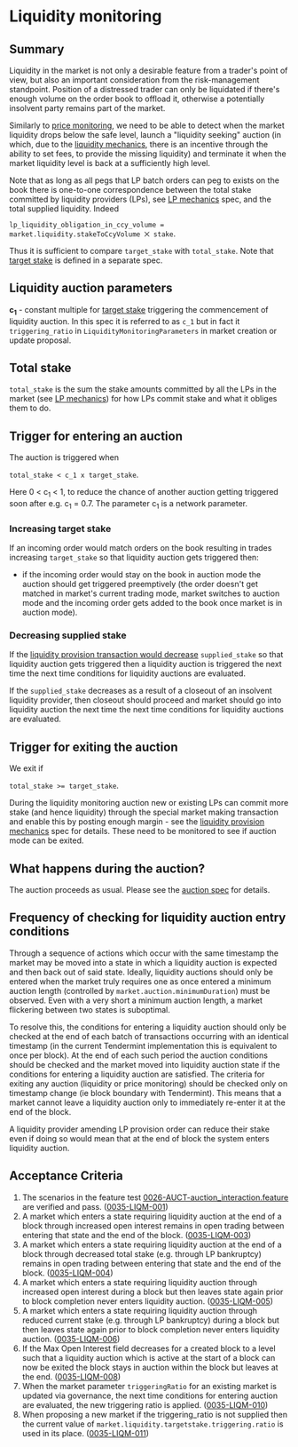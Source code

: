 # Liquidity monitoring

## Summary

Liquidity in the market is not only a desirable feature from a trader's point of view, but also an important consideration from the risk-management standpoint. Position of a distressed trader can only be liquidated if there's enough volume on the order book to offload it, otherwise a potentially insolvent party remains part of the market.

Similarly to [price monitoring](./0032-PRIM-price_monitoring.md), we need to be able to detect when the market liquidity drops below the safe level, launch a "liquidity seeking" auction (in which, due to the [liquidity mechanics](./0044-LIME-lp_mechanics.md), there is an incentive through the ability to set fees, to provide the missing liquidity) and terminate it when the market liquidity level is back at a sufficiently high level.

Note that as long as all pegs that LP batch orders can peg to exists on the book there is one-to-one correspondence between the total stake committed by liquidity providers (LPs), see [LP mechanics](./0044-LIME-lp_mechanics.md) spec, and the total supplied liquidity.
Indeed

`lp_liquidity_obligation_in_ccy_volume = market.liquidity.stakeToCcyVolume ⨉ stake`.

Thus it is sufficient to compare `target_stake` with `total_stake`. 
Note that [target stake](./0041-TSTK-target_stake.md) is defined in a separate spec.


## Liquidity auction parameters

**c<sub>1</sub>** - constant multiple for [target stake](./0041-TSTK-target_stake.md) triggering the commencement of liquidity auction. In this spec it is referred to as `c_1` but in fact it `triggering_ratio` in `LiquidityMonitoringParameters` in market creation or update proposal.

## Total stake

`total_stake` is the sum the stake amounts committed by all the LPs in the market (see [LP mechanics](./0044-LIME-lp_mechanics.md)) for how LPs commit stake and what it obliges them to do.

## Trigger for entering an auction

The auction is triggered when

`total_stake < c_1 x target_stake`.

Here 0 < c<sub>1</sub> < 1, to reduce the chance of another auction getting triggered soon after e.g. c<sub>1</sub> = 0.7. The parameter c<sub>1</sub> is a network parameter.

### Increasing target stake

If an incoming order would match orders on the book resulting in trades increasing `target_stake` so that liquidity auction gets triggered then:

- if the incoming order would stay on the book in auction mode the auction should get triggered preemptively (the order doesn't get matched in market's current trading mode, market switches to auction mode and the incoming order gets added to the book once market is in auction mode).

### Decreasing supplied stake

If the [liquidity provision transaction would decrease](./0044-LIME-lp_mechanics.md#liquidity-provider-proposes-to-amend-commitment-amount) `supplied_stake` so that liquidity auction gets triggered then a liquidity auction is triggered the next time the next time conditions for liquidity auctions are evaluated. 

If the `supplied_stake` decreases as a result of a closeout of an insolvent liquidity provider, then closeout should proceed and market should go into liquidity auction the next time the next time conditions for liquidity auctions are evaluated.

## Trigger for exiting the auction

We exit if

`total_stake >= target_stake`.

During the liquidity monitoring auction new or existing LPs can commit more stake (and hence liquidity) through the special market making transaction and enable this by posting enough margin - see the [liquidity provision mechanics](./0044-LIME-lp_mechanics.md) spec for details. These need to be monitored to see if auction mode can be exited.

## What happens during the auction?

The auction proceeds as usual. Please see the [auction spec](./0026-AUCT-auctions.md) for details.

## Frequency of checking for liquidity auction entry conditions

 Through a sequence of actions which occur with the same timestamp the market may be moved into a state in which a liquidity auction is expected and then back out of said state. Ideally, liquidity auctions should only be entered when the market truly requires one as once entered a minimum auction length (controlled by `market.auction.minimumDuration`) must be observed. Even with a very short a minimum auction length, a market flickering between two states is suboptimal.

 To resolve this, the conditions for entering a liquidity auction should only be checked at the end of each batch of transactions occurring with an identical timestamp (in the current Tendermint implementation this is equivalent to once per block). At the end of each such period the auction conditions should be checked and the market moved into liquidity auction state if the conditions for entering a liquidity auction are satisfied.
The criteria for exiting any auction (liquidity or price monitoring) should be checked only on timestamp change (ie block boundary with Tendermint). This means that a market cannot leave a liquidity auction only to immediately re-enter it at the end of the block.

A liquidity provider amending LP provision order can reduce their stake even if doing so would mean that at the end of block the system enters liquidity auction.

## Acceptance Criteria

1. The scenarios in the feature test [0026-AUCT-auction_interaction.feature](https://github.com/vegaprotocol/vega/blob/develop/core/integration/features/verified/0026-AUCT-auction_interaction.feature) are verified and pass. (<a name="0035-LIQM-001" href="#0035-LIQM-001">0035-LIQM-001</a>)
1. A market which enters a state requiring liquidity auction at the end of a block through increased open interest remains in open trading between entering that state and the end of the block. (<a name="0035-LIQM-003" href="#0035-LIQM-003">0035-LIQM-003</a>)
1. A market which enters a state requiring liquidity auction at the end of a block through decreased total stake (e.g. through LP bankruptcy) remains in open trading between entering that state and the end of the block. (<a name="0035-LIQM-004" href="#0035-LIQM-004">0035-LIQM-004</a>)
1. A market which enters a state requiring liquidity auction through increased open interest during a block but then leaves state again prior to block completion never enters liquidity auction. (<a name="0035-LIQM-005" href="#0035-LIQM-005">0035-LIQM-005</a>)
1. A market which enters a state requiring liquidity auction through reduced current stake (e.g. through LP bankruptcy) during a block but then leaves state again prior to block completion never enters liquidity auction. (<a name="0035-LIQM-006" href="#0035-LIQM-006">0035-LIQM-006</a>)
1. If the Max Open Interest field decreases for a created block to a level such that a liquidity auction which is active at the start of a block can now be exited the block stays in auction within the block but leaves at the end. (<a name="0035-LIQM-008" href="#0035-LIQM-008">0035-LIQM-008</a>)
1. When the market parameter `triggeringRatio` for an existing market is updated via governance, the next time conditions for entering auction are evaluated, the new triggering ratio is applied. (<a name="0035-LIQM-010" href="#0035-LIQM-010">0035-LIQM-010</a>)
1. When proposing a new market if the triggering_ratio is not supplied then the current value of `market.liquidity.targetstake.triggering.ratio` is used in its place. (<a name="0035-LIQM-011" href="#0035-LIQM-011">0035-LIQM-011</a>)
